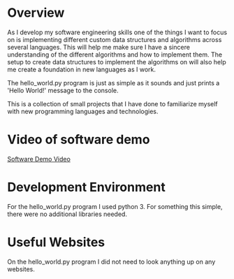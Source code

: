 # Overview

As I develop my software engineering skills one of the things I want to focus on is implementing different custom data structures and algorithms across several languages. This will help me make sure I have a sincere understanding of the different algorithms and how to implement them. The setup to create data structures to implement the algorithms on will also help me create a foundation in new languages as I work.

The hello_world.py program is just as simple as it sounds and just prints a 'Hello World!' message to the console.

This is a collection of small projects that I have done to familiarize myself with new programming languages and technologies. 

# Video of software demo
[Software Demo Video](https://youtu.be/XblxMXmjz2M)

# Development Environment

For the hello_world.py program I used python 3. For something this simple, there were no additional libraries needed.

# Useful Websites

On the hello_world.py program I did not need to look anything up on any websites.